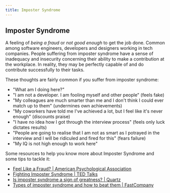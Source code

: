 ```yaml
---
title: Imposter Syndrome
---
```

## Imposter Syndrome

A feeling of _being a fraud_ or _not good enough_ to get the job done. Common among software engineers, developers and designers working in tech companies. People suffering from imposter syndrome have a sense of inadequacy and insecurity concerning their ability to make a contribution at the workplace. In reality, they may be perfectly capable of and do contribute successfully to their tasks.

These thoughts are fairly common if you suffer from imposter syndrome:


* "What am I doing here?" 
* "I am not a developer. I am fooling myself and other people" (feels fake)
* "My colleagues are much smarter than me and I don't think I could ever match up to them" (undermines own achievements)
* "My coworkers have told me I've achieved a lot, but I feel like it's never enough" (discounts praise)
* "I have no idea how I got through the interview process" (feels only luck dictates results)
* "People are going to realise that I am not as smart as I potrayed in the interview and I will be ridiculed and fired for this" (fears failure)
* "My IQ is not high enough to work here"

Some resources to help you know more about Imposter Syndrome and some tips to tackle it:

* <a href='http://www.apa.org/gradpsych/2013/11/fraud.aspx' target='_blank' rel='nofollow'>Feel Like a Fraud? | American Psychological Association</a>
* <a href='https://www.ted.com/playlists/503/fighting_impostor_syndrome' target='_blank' rel='nofollow'>Fighting Imposter Syndrome | TED Talks</a>
* <a href='https://qz.com/606727/is-imposter-syndrome-a-sign-of-greatness/' target='_blank' rel='nofollow'>Is imposter syndrome a sign of greatness? | Quartz</a>
* <a href='https://www.fastcompany.com/40421352/the-five-types-of-impostor-syndrome-and-how-to-beat-them' target='_blank' rel='nofollow'>Types of imposter syndrome and how to beat them | FastCompany </a>



